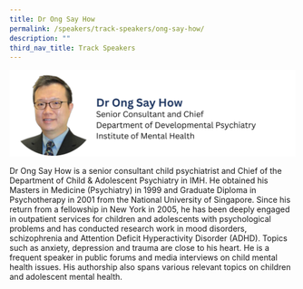 ```yaml
---
title: Dr Ong Say How
permalink: /speakers/track-speakers/ong-say-how/
description: ""
third_nav_title: Track Speakers
---
```

<div style="display: flex; flex-wrap: wrap;">
  <div style="flex-basis: 100%; max-width: 100%;">
    <img alt="track speakers 1" src="/images/SpeakersPhoto/ongsayhowv0.png">
  </div>
	</div>
	
Dr Ong Say How is a senior consultant child psychiatrist and Chief of the Department of Child &amp; Adolescent Psychiatry in IMH. He obtained his Masters in Medicine (Psychiatry) in 1999 and Graduate Diploma in Psychotherapy in 2001 from the National University of Singapore. Since his return from a fellowship in New York in 2005, he has been deeply engaged in outpatient services for children and adolescents with psychological problems and has conducted research work in mood disorders, schizophrenia and Attention Deficit Hyperactivity Disorder (ADHD). Topics such as anxiety, depression and trauma are close to his heart. He is a frequent speaker in public forums and media interviews on child mental health issues. His authorship also spans various relevant topics on children and adolescent mental health.